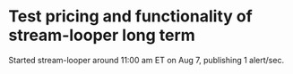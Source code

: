 # Test pricing and functionality of stream-looper long term

Started stream-looper around 11:00 am ET on Aug 7, publishing 1 alert/sec.
